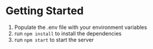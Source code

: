 # Getting Started
1. Populate the .env file with your environment variables 
2. run `npm install` to install the dependencies
3. run `npm start` to start the server

